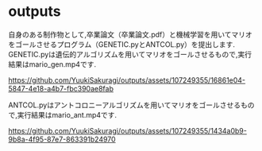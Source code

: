 # outputs
自身のある制作物として,卒業論文（卒業論文.pdf）と機械学習を用いてマリオをゴールさせるプログラム（GENETIC.pyとANTCOL.py）を提出します.
GENETIC.pyは遺伝的アルゴリズムを用いてマリオをゴールさせるもので,実行結果はmario_gen.mp4です.

https://github.com/YuukiSakuragi/outputs/assets/107249355/16861e04-5847-4e18-a4b7-fbc390ae8fab


ANTCOL.pyはアントコロニーアルゴリズムを用いてマリオをゴールさせるもので,実行結果はmario_ant.mp4です.

https://github.com/YuukiSakuragi/outputs/assets/107249355/1434a0b9-9b8a-4f95-87e7-863391b24970


